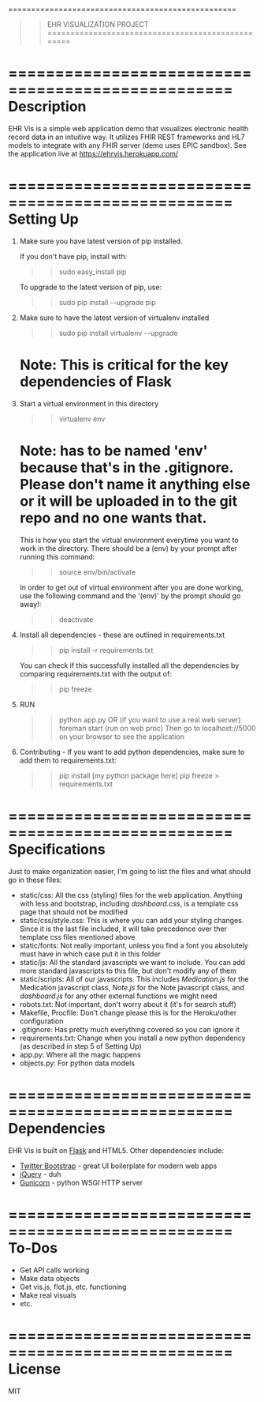 ==================================================
>> EHR VISUALIZATION PROJECT 
==================================================

==================================================
Description
==================================================
EHR Vis is a simple web application demo that visualizes electronic health record data in an intuitive way. It utilizes FHIR REST frameworks and HL7 models to integrate with any FHIR server (demo uses EPIC sandbox). See the application live at https://ehrvis.herokuapp.com/

==================================================
Setting Up
==================================================

1) Make sure you have latest version of pip installed. 

	If you don't have pip, install with:
	>> sudo easy_install pip

	To upgrade to the latest version of pip, use:
	>> sudo pip install --upgrade pip

2) Make sure to have the latest version of virtualenv installed

	>> sudo pip install virtualenv --upgrade
	# Note: This is critical for the key dependencies of Flask

2) Start a virtual environment in this directory

	>> virtualenv env 
	
	# Note: has to be named 'env' because that's in the .gitignore. Please don't name it anything else or it will be uploaded in to the git repo and no one wants that.
	
	This is how you start the virtual environment everytime you want to work in the directory. There should be a (env) by your prompt after running this command:
	>> source env/bin/activate 

	In order to get out of virtual environment after you are done working, use the following command and the '(env)' by the prompt should go away!:
	>> deactivate

3) Install all dependencies - these are outlined in requirements.txt

	>> pip install -r requirements.txt

	You can check if this successfully installed all the dependencies by comparing requirements.txt with the output of:
	>> pip freeze

4) RUN

	>> python app.py
	OR (if you want to use a real web server)
	>> foreman start (run on web proc)
	Then go to localhost://5000 on your browser to see the application

5) Contributing - If you want to add python dependencies, make sure to add them to requirements.txt:

	>> pip install [my python package here]
	>> pip freeze > requirements.txt

==================================================
Specifications
==================================================
Just to make organization easier, I'm going to list the files and what should go in these files:
- static/css: All the css (styling) files for the web application. Anything with less and bootstrap, including *dashboard.css*, is a template css page that should not be modified
- static/css/style.css: This is where you can add your styling changes. Since it is the last file included, it will take precedence over ther template css files mentioned above
- static/fonts: Not really important, unless you find a font you absolutely must have in which case put it in this folder
- static/js: All the standard javascripts we want to include. You can add more standard javascripts to this file, but don't modify any of them
- static/scripts: All of our javascripts. This includes *Medication.js* for the Medication javascript class, *Note.js* for the Note javascript class, and *dashboard.js* for any other external functions we might need
- robots.txt: Not important, don't worry about it (it's for search stuff)
- Makefile, Procfile: Don't change please this is for the Heroku/other configuration
- .gitignore: Has pretty much everything covered so you can ignore it
- requirements.txt: Change when you install a new python dependency (as described in step 5 of Setting Up)
- app.py: Where all the magic happens
- objects.py: For python data models

==================================================
Dependencies
==================================================
EHR Vis is built on [Flask] and HTML5.
Other dependencies include:
* [Twitter Bootstrap] - great UI boilerplate for modern web apps
* [jQuery] - duh
* [Gunicorn] - python WSGI HTTP server

==================================================
To-Dos
==================================================
- Get API calls working
- Make data objects
- Get vis.js, flot.js, etc. functioning
- Make real visuals
- etc.

==================================================
License
==================================================
MIT

[Twitter Bootstrap]:http://twitter.github.com/bootstrap/
[jQuery]:http://jquery.com
[Flask]:http://flask.pocoo.org/
[Gunicorn]:http://gunicorn.org/
